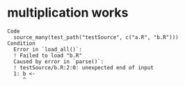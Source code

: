 # multiplication works

    Code
      source_many(test_path("testSource", c("a.R", "b.R")))
    Condition
      Error in `load_all()`:
      ! Failed to load "b.R"
      Caused by error in `parse()`:
      ! testSource/b.R:2:0: unexpected end of input
      1: b <-
         ^

